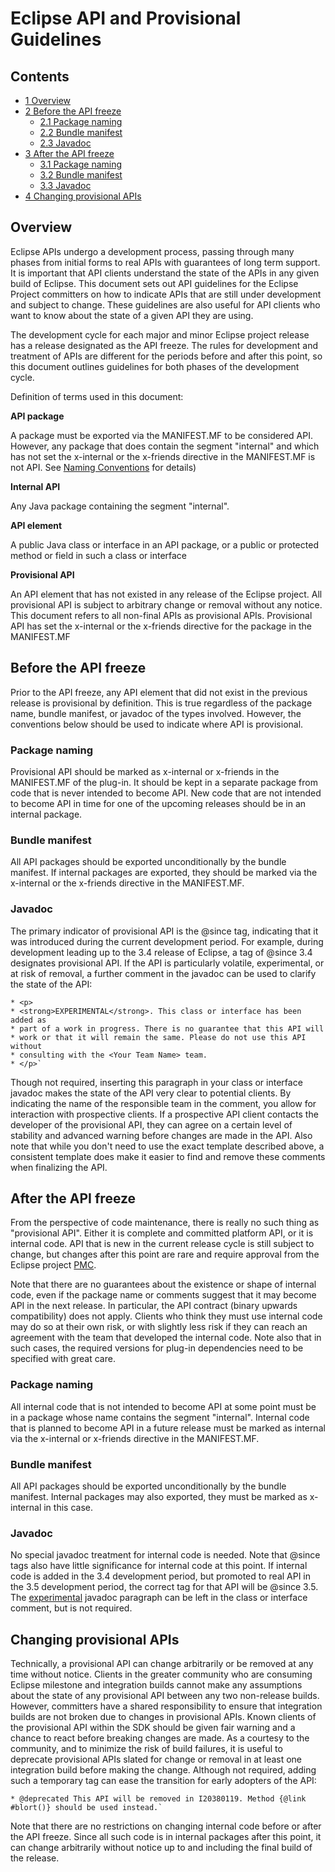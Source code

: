 Eclipse API and Provisional Guidelines
======================================

Contents
--------

*   [1 Overview](#Overview)
*   [2 Before the API freeze](#Before-the-API-freeze)
    *   [2.1 Package naming](#Package-naming)
    *   [2.2 Bundle manifest](#Bundle-manifest)
    *   [2.3 Javadoc](#Javadoc)
*   [3 After the API freeze](#After-the-API-freeze)
    *   [3.1 Package naming](#Package-naming-2)
    *   [3.2 Bundle manifest](#Bundle-manifest-2)
    *   [3.3 Javadoc](#Javadoc-2)
*   [4 Changing provisional APIs](#Changing-provisional-APIs)

Overview
--------

Eclipse APIs undergo a development process, passing through many phases from initial forms to real APIs with guarantees of long term support.
It is important that API clients understand the state of the APIs in any given build of Eclipse.
This document sets out API guidelines for the Eclipse Project committers on how to indicate APIs that are still under development and subject to change. 
These guidelines are also useful for API clients who want to know about the state of a given API they are using.

The development cycle for each major and minor Eclipse project release has a release designated as the API freeze. 
The rules for development and treatment of APIs are different for the periods before and after this point, so this document outlines guidelines for both phases of the development cycle.

Definition of terms used in this document:

**API package** 

A package must be exported via the MANIFEST.MF to be considered API.
However, any package that does contain the segment "internal" and which has not set the x-internal or the x-friends directive in the MANIFEST.MF is not API. 
See [Naming Conventions](https://github.com/eclipse-platform/eclipse.platform/blob/master/docs/Naming_Conventions.md) for details)

**Internal API**

Any Java package containing the segment "internal".

**API element** 

A public Java class or interface in an API package, or a public or protected method or field in such a class or interface

**Provisional API**

An API element that has not existed in any release of the Eclipse project. 
All provisional API is subject to arbitrary change or removal without any notice. 
This document refers to all non-final APIs as provisional APIs. 
Provisional API has set the x-internal or the x-friends directive for the package in the MANIFEST.MF

Before the API freeze
---------------------

Prior to the API freeze, any API element that did not exist in the previous release is provisional by definition. This is true regardless of the package name, bundle manifest, or javadoc of the types involved. 
However, the conventions below should be used to indicate where API is provisional.

### Package naming

Provisional API should be marked as x-internal or x-friends in the MANIFEST.MF of the plug-in.
It should be kept in a separate package from code that is never intended to become API.
New code that are not intended to become API in time for one of the upcoming releases should be in an internal package.

### Bundle manifest

All API packages should be exported unconditionally by the bundle manifest. 
If internal packages are exported, they should be marked via the x-internal or the x-friends directive in the MANIFEST.MF.

### Javadoc

The primary indicator of provisional API is the @since tag, indicating that it was introduced during the current development period. 
For example, during development leading up to the 3.4 release of Eclipse, a tag of @since 3.4 designates provisional API. 
If the API is particularly volatile, experimental, or at risk of removal, a further comment in the javadoc can be used to clarify the state of the API:

    * <p>
    * <strong>EXPERIMENTAL</strong>. This class or interface has been added as
    * part of a work in progress. There is no guarantee that this API will
    * work or that it will remain the same. Please do not use this API without
    * consulting with the <Your Team Name> team.
    * </p>` 

  

Though not required, inserting this paragraph in your class or interface javadoc makes the state of the API very clear to potential clients. By indicating the name of the responsible team in the comment, you allow for interaction with prospective clients. If a prospective API client contacts the developer of the provisional API, they can agree on a certain level of stability and advanced warning before changes are made in the API. Also note that while you don't need to use the exact template described above, a consistent template does make it easier to find and remove these comments when finalizing the API.

After the API freeze
--------------------

From the perspective of code maintenance, there is really no such thing as "provisional API". 
Either it is complete and committed platform API, or it is internal code. 
API that is new in the current release cycle is still subject to change, but changes after this point are rare and require approval from the Eclipse project [PMC](http://www.eclipse.org/eclipse/team-leaders.html). 

Note that there are no guarantees about the existence or shape of internal code, even if the package name or comments suggest that it may become API in the next release. 
In particular, the API contract (binary upwards compatibility) does not apply. 
Clients who think they must use internal code may do so at their own risk, or with slightly less risk if they can reach an agreement with the team that developed the internal code. 
Note also that in such cases, the required versions for plug-in dependencies need to be specified with great care.

### Package naming

All internal code that is not intended to become API at some point must be in a package whose name contains the segment "internal". 
Internal code that is planned to become API in a future release must be marked as internal via the x-internal or x-friends directive in the MANIFEST.MF.

### Bundle manifest

All API packages should be exported unconditionally by the bundle manifest. 
Internal packages may also exported, they must be marked as x-internal in this case.

### Javadoc

No special javadoc treatment for internal code is needed. Note that @since tags also have little significance for internal code at this point. If internal code is added in the 3.4 development period, but promoted to real API in the 3.5 development period, the correct tag for that API will be @since 3.5. The [experimental](/Provisional_API_Guidelines#experimental "Provisional API Guidelines") javadoc paragraph can be left in the class or interface comment, but is not required.

Changing provisional APIs
-------------------------

Technically, a provisional API can change arbitrarily or be removed at any time without notice. 
Clients in the greater community who are consuming Eclipse milestone and integration builds cannot make any assumptions about the state of any provisional API between any two non-release builds. 
However, committers have a shared responsibility to ensure that integration builds are not broken due to changes in provisional APIs. 
Known clients of the provisional API within the SDK should be given fair warning and a chance to react before breaking changes are made. 
As a courtesy to the community, and to minimize the risk of build failures, it is useful to deprecate provisional APIs slated for change or removal in at least one integration build before making the change. Although not required, adding such a temporary tag can ease the transition for early adopters of the API:

    * @deprecated This API will be removed in I20380119. Method {@link #blort()} should be used instead.` 

  

Note that there are no restrictions on changing internal code before or after the API freeze. Since all such code is in internal packages after this point, it can change arbitrarily without notice up to and including the final build of the release.

